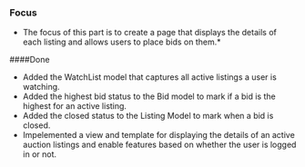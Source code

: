 



### Focus 

* The focus of this part is to create a page that displays the details of each listing and allows users to place bids on them.*


####Done
- Added the WatchList model that captures all active listings a user is watching.
- Added the highest bid status to the Bid model to mark if a bid is the highest for an active listing.
- Added the closed status to the Listing Model to mark when a bid is closed.
- Impelemented a view and template for displaying the details of an active auction listings and enable features based on whether the user is logged in or not.


